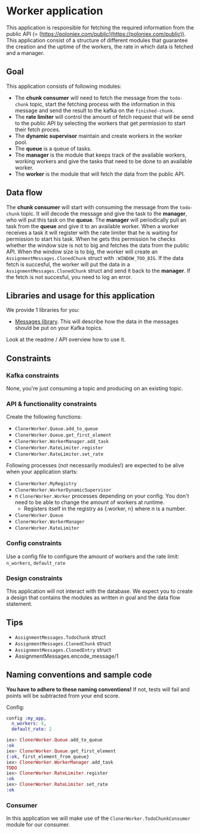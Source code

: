 # Worker application

This application is responsible for fetching the required information from the public API (= [https://poloniex.com/public](https://poloniex.com/public)). This application consist of a structure of different modules that guarantee the creation and the uptime of the workers, the rate in which data is fetched and a manager.

## Goal

This application consists of following modules:

* The __chunk consumer__ will need to fetch the message from the `todo-chunk` topic, start the fetching process with the information in this message and send the result to the kafka on the `finished-chunk`.
* The __rate limiter__ will control the amount of fetch request that will be send to the public API by selecting the workers that get permission to start their fetch proces.
* The __dynamic supervisor__ maintain and create workers in the worker pool.
* The __queue__ is a queue of tasks.
* The __manager__ is the module that keeps track of the available workers, working workers and give the tasks that need to be done to an available worker.
* The __worker__ is the module that will fetch the data from the public API.

## Data flow

The __chunk consumer__ will start with consuming the message from the `todo-chunk` topic. It will decode the message and give the task to the __manager__, who will put this task on the __queue__. The __manager__ will periodically pull an task from the __queue__ and give it to an available worker. When a worker receives a task it will register with the rate limiter that he is waiting for permission to start his task. When he gets this permission he checks whether the window size is not to big and fetches the data from the public API. When the window size is to big, the worker will create an `AssignmentMessages.ClonedChunk` struct with `:WINDOW_TOO_BIG`. If the data fetch is succesful, the worker will put the data in a `AssignmentMessages.ClonedChunk` struct and send it back to the __manager__. If the fetch is not succesful, you need to log an error.

## Libraries and usage for this application

We provide 1 libraries for you:

* [Messages library](https://github.com/distributed-applications-2021/assignment-messages). This will describe how the data in the messages should be put on your Kafka topics.

Look at the readme / API overview how to use it.

## Constraints

### Kafka constraints

None, you're just consuming a topic and producing on an existing topic.

### API & functionality constraints

Create the following functions:

* `ClonerWorker.Queue.add_to_queue`
* `ClonerWorker.Queue.get_first_element`
* `ClonerWorker.WorkerManager.add_task`
* `ClonerWorker.RateLimiter.register`
* `ClonerWorker.RateLimiter.set_rate`

Following processes (not necessarily modules!) are expected to be alive when your application starts:

* `ClonerWorker.MyRegistry`
* `ClonerWorker.WorkerDynamicSupervisor`
* n `ClonerWorker.Worker` processes depending on your config. You don't need to be able to change the amount of workers at runtime.
  * Registers itself in the registry as {:worker, n} where n is a number.
* `ClonerWorker.Queue`
* `ClonerWorker.WorkerManager`
* `ClonerWorker.RateLimiter`

### Config constraints

Use a config file to configure the amount of workers and the rate limit: `n_workers`, `default_rate`

### Design constraints

This application will not interact with the database. We expect you to create a design that contains the modules as written in goal and the data flow statement.

## Tips

* `AssignmentMessages.TodoChunk` struct
* `AssignmentMessages.ClonedChunk` struct
* `AssignmentMessages.ClonedEntry` struct
* AssignmentMessages.encode_message/1

## Naming conventions and sample code

__You have to adhere to these naming conventions!__ If not, tests will fail and points will be subtracted from your end score.

Config:

```elixir
config :my_app,
  n_workers: 4,
  default_rate: 2
```

```elixir
iex> ClonerWorker.Queue.add_to_queue
:ok
iex> ClonerWorker.Queue.get_first_element
{:ok, first_element_from_queue}
iex> ClonerWorker.WorkerManager.add_task
TODO
iex> ClonerWorker.RateLimiter.register
:ok
iex> ClonerWorker.RateLimiter.set_rate
:ok
```

### Consumer

In this application we will make use of the `ClonerWorker.TodoChunkConsumer` module for our consumer.
